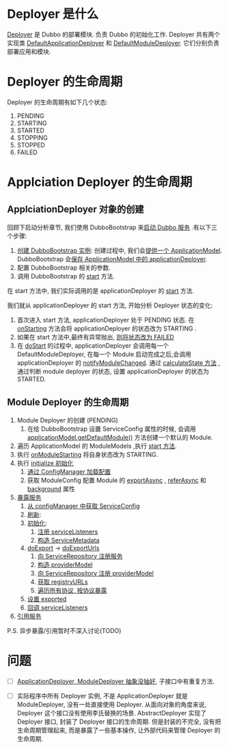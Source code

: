 # Deployer 是什么

[Deployer](../dubbo-common/src/main/java/org/apache/dubbo/common/deploy/Deployer.java#L24) 是 Dubbo 的部署模块. 负责
Dubbo 的初始化工作.
Deployer
共有两个实现类 [DefaultApplicationDeployer](../dubbo-config/dubbo-config-api/src/main/java/org/apache/dubbo/config/deploy/DefaultApplicationDeployer.java#L93)
和 [DefaultModuleDeployer](../dubbo-config/dubbo-config-api/src/main/java/org/apache/dubbo/config/deploy/DefaultModuleDeployer.java#L59).
它们分别负责部署应用和模块.

# Deployer 的生命周期

Deployer 的生命周期有如下几个状态:

1. PENDING
2. STARTING
3. STARTED
4. STOPPING
5. STOPPED
6. FAILED

# Applciation Deployer 的生命周期

## ApplciationDeployer 对象的创建

回顾下启动分析章节, 我们使用 DubboBootstrap
来[启动 Dubbo 服务](../dubbo-demo/dubbo-demo-api/dubbo-demo-api-provider/src/main/java/org/apache/dubbo/demo/provider/Application.java#L43)
.有以下三个步骤:

1. [创建 DubboBootstrap 实例](../dubbo-demo/dubbo-demo-api/dubbo-demo-api-provider/src/main/java/org/apache/dubbo/demo/provider/Application.java#L48):
   创建过程中,
   我们会[提供一个 ApplicationModel](../dubbo-config/dubbo-config-api/src/main/java/org/apache/dubbo/config/bootstrap/DubboBootstrap.java#L111).
   DubboBootstrap
   会[保存 ApplicationModel 中的 applicationDeployer](../dubbo-config/dubbo-config-api/src/main/java/org/apache/dubbo/config/bootstrap/DubboBootstrap.java#L166).
2. 配置 DubboBootstrap 相关的参数.
3. 调用 DubboBootstrap
   的 [start](../dubbo-demo/dubbo-demo-api/dubbo-demo-api-provider/src/main/java/org/apache/dubbo/demo/provider/Application.java#L53)
   方法.

在 start 方法中, 我们实际调用的是 applicationDeployer
的 [start](../dubbo-config/dubbo-config-api/src/main/java/org/apache/dubbo/config/bootstrap/DubboBootstrap.java#L224)
方法.

我们就从 applicationDeployer 的 start 方法, 开始分析 Deployer 状态的变化:

1. 首次进入 start 方法, applicationDeployer 处于 PENDING 状态.
   在 [onStarting](../dubbo-config/dubbo-config-api/src/main/java/org/apache/dubbo/config/deploy/DefaultApplicationDeployer.java#L573)
   方法会将 applicationDeployer 的状态改为 STARTING .
2. 如果在 start
   方法中,最终有异常抛出, [则将状态改为 FAILED](../dubbo-config/dubbo-config-api/src/main/java/org/apache/dubbo/config/deploy/DefaultApplicationDeployer.java#L579)
3. 在
   [doStart](../dubbo-config/dubbo-config-api/src/main/java/org/apache/dubbo/config/deploy/DefaultApplicationDeployer.java#L577)
   的过程中, applicationDeployer 会调用每一个 DefaultModuleDeployer, 在每一个 Module 启动完成之后,会调用
   applicationDeployer
   的 [notifyModuleChanged](../dubbo-config/dubbo-config-api/src/main/java/org/apache/dubbo/config/deploy/DefaultModuleDeployer.java#L264).
   通过 [calculateState 方法](../dubbo-config/dubbo-config-api/src/main/java/org/apache/dubbo/config/deploy/DefaultApplicationDeployer.java#L865) ,
   通过判断 module deployer 的状态, 设置 applicationDeployer 的状态为 STARTED.

## Module Deployer 的生命周期

1. Module Deployer 的创建 (PENDING)
    1. 在给 DubboBootstrap 设置 ServiceConfig 属性的时候,
       会调用 [applicationModel.getDefaultModule()](../dubbo-config/dubbo-config-api/src/main/java/org/apache/dubbo/config/bootstrap/DubboBootstrap.java#L537)
       方法创建一个默认的 Module.
2. 遍历 ApplicationModel 的 ModuleModels
   ,执行 [start 方法](../dubbo-config/dubbo-config-api/src/main/java/org/apache/dubbo/config/deploy/DefaultApplicationDeployer.java#L640).
3. 执行
   [onModuleStarting](../dubbo-config/dubbo-config-api/src/main/java/org/apache/dubbo/config/deploy/DefaultModuleDeployer.java#L152)
   将自身状态改为 STARTING.
4. 执行
   [initialize 初始化](../dubbo-config/dubbo-config-api/src/main/java/org/apache/dubbo/config/deploy/DefaultModuleDeployer.java#L155)
    1. [通过 ConfigManager 加载配置](../dubbo-config/dubbo-config-api/src/main/java/org/apache/dubbo/config/deploy/DefaultModuleDeployer.java#L113)
    2. 获取 ModuleConfig 配置 Module
       的 [exportAsync](../dubbo-config/dubbo-config-api/src/main/java/org/apache/dubbo/config/deploy/DefaultModuleDeployer.java#L81) , [referAsync](../dubbo-config/dubbo-config-api/src/main/java/org/apache/dubbo/config/deploy/DefaultModuleDeployer.java#L82)
       和 [background](../dubbo-config/dubbo-config-api/src/main/java/org/apache/dubbo/config/deploy/DefaultModuleDeployer.java#L80)
       属性
5. [暴露服务](../dubbo-config/dubbo-config-api/src/main/java/org/apache/dubbo/config/deploy/DefaultModuleDeployer.java#L158)
    1. [从 configManager 中获取 ServiceConfig](../dubbo-config/dubbo-config-api/src/main/java/org/apache/dubbo/config/deploy/DefaultModuleDeployer.java#L321)
    2. [刷新](../dubbo-config/dubbo-config-api/src/main/java/org/apache/dubbo/config/deploy/DefaultModuleDeployer.java#L329):
    3. [初始化](../dubbo-config/dubbo-config-api/src/main/java/org/apache/dubbo/config/ServiceConfig.java#L238):
        1. [注册 serviceListeners](../dubbo-config/dubbo-config-api/src/main/java/org/apache/dubbo/config/ServiceConfig.java#L212)
        2. [构造 ServiceMetadata](../dubbo-config/dubbo-config-api/src/main/java/org/apache/dubbo/config/ServiceConfig.java#L214)
    4. [doExport](../dubbo-config/dubbo-config-api/src/main/java/org/apache/dubbo/config/ServiceConfig.java#L243) ->  [doExportUrls](../dubbo-config/dubbo-config-api/src/main/java/org/apache/dubbo/config/ServiceConfig.java#L391)
        1. [向 ServiceRepository 注册服务](../dubbo-config/dubbo-config-api/src/main/java/org/apache/dubbo/config/ServiceConfig.java#L402)
        2. [构造 providerModel](../dubbo-config/dubbo-config-api/src/main/java/org/apache/dubbo/config/ServiceConfig.java#L406)
        3. [向 ServiceRepository 注册 providerModel](../dubbo-config/dubbo-config-api/src/main/java/org/apache/dubbo/config/ServiceConfig.java#L416)
        4. [获取 registryURLs](../dubbo-config/dubbo-config-api/src/main/java/org/apache/dubbo/config/ServiceConfig.java#L418)
        5. [遍历所有协议, 按协议暴露](../dubbo-config/dubbo-config-api/src/main/java/org/apache/dubbo/config/ServiceConfig.java#L429)
    5. [设置 exported](../dubbo-config/dubbo-config-api/src/main/java/org/apache/dubbo/config/ServiceConfig.java#L261)
    6. [回调 serviceListeners](../dubbo-config/dubbo-config-api/src/main/java/org/apache/dubbo/config/ServiceConfig.java#L758)
6. [引用服务](../dubbo-config/dubbo-config-api/src/main/java/org/apache/dubbo/config/deploy/DefaultModuleDeployer.java#L167)

P.S. 异步暴露/引用暂时不深入讨论(TODO)

# 问题

* [ ] [ApplicationDeployer, ModuleDeployer 抽象没抽好](https://github.com/apache/dubbo/issues/11796), 子接口中有重复方法.
* [ ] 实际程序中所有 Deployer 实例, 不是 ApplicationDeployer 就是 ModuleDeployer, 没有一处直接使用 Deployer. 从面向对象的角度来说,
  Deployer 这个接口没有使用李氏替换的场景.
  AbstractDeployer 实现了 Deployer 接口, 封装了 Deployer 接口的生命周期. 但是封装的不完全, 没有把生命周期管理起来,
  而是暴露了一些基本操作, 让外部代码来管理 Deployer 的生命周期. 


 



